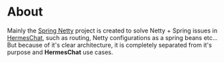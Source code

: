# About
Mainly the [Spring Netty](https://github.com/hermes-chat/spring-netty) project is created to solve Netty + Spring issues in [HermesChat](https://github.com/hermes-chat),
such as routing, Netty configurations as a spring beans etc...<br>
But because of it's clear architecture, it is completely separated from it's purpose and **HermesChat** use cases.